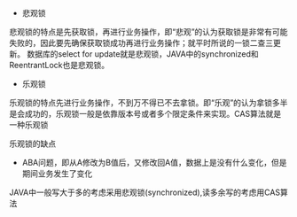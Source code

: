 
* 悲观锁

悲观锁的特点是先获取锁，再进行业务操作，即“悲观”的认为获取锁是非常有可能失败的，因此要先确保获取锁成功再进行业务操作；就平时所说的一锁二查三更新。 数据库的select for update就是悲观锁，JAVA中的synchronized和ReentrantLock也是悲观锁。

* 乐观锁

乐观锁的特点先进行业务操作，不到万不得已不去拿锁。即“乐观”的认为拿锁多半是会成功的，乐观锁一般是依靠版本号或者多个限定条件来实现。CAS算法就是一种乐观锁

乐观锁的缺点

* ABA问题，即从A修改为B值后，又修改回A值，数据上是没有什么变化，但是期间业务发生了变化


JAVA中一般写大于多的考虑采用悲观锁(synchronized),读多余写的考虑用CAS算法
